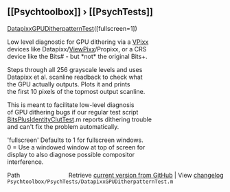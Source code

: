 ## [[Psychtoolbox]] &#8250; [[PsychTests]]

[DatapixxGPUDitherpatternTest](DatapixxGPUDitherpatternTest)([fullscreen=1])  
  
Low level diagnostic for GPU dithering via a [VPixx](VPixx)  
devices like Datapixx/[ViewPixx](ViewPixx)/Propixx, or a CRS  
device like the Bits\# - but \*not\* the original Bits+.  
  
Steps through all 256 grayscale levels and uses  
Datapixx et al. scanline readback to check what  
the GPU actually outputs. Plots it and prints  
the first 10 pixels of the topmost output scanline.  
  
This is meant to facilitate low-level diagnosis  
of GPU dithering bugs if our regular test script  
[BitsPlusIdentityClutTest](BitsPlusIdentityClutTest).m reports dithering trouble  
and can't fix the problem automatically.  
  
'fullscreen' Defaults to 1 for fullscreen windows.  
0 = Use a windowed window at top of screen for  
display to also diagnose possible compositor  
interference.  
  




<div class="code_header" style="text-align:right;">
  <span style="float:left;">Path&nbsp;&nbsp;</span> <span class="counter">Retrieve <a href=
  "https://raw.github.com/Psychtoolbox-3/Psychtoolbox-3/beta/Psychtoolbox/PsychTests/DatapixxGPUDitherpatternTest.m">current version from GitHub</a> | View <a href=
  "https://github.com/Psychtoolbox-3/Psychtoolbox-3/commits/beta/Psychtoolbox/PsychTests/DatapixxGPUDitherpatternTest.m">changelog</a></span>
</div>
<div class="code">
  <code>Psychtoolbox/PsychTests/DatapixxGPUDitherpatternTest.m</code>
</div>

